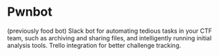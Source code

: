 # Pwnbot
(previously food bot)
Slack bot for automating tedious tasks in your CTF team, such as archiving and sharing files, and intelligently running initial analysis tools. Trello integration for better challenge tracking.
